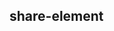 ## share-element

<!-- UTSCOMJSON.share-element.description -->

<!-- UTSCOMJSON.share-element.compatibility -->

<!-- UTSCOMJSON.share-element.attribute -->

<!-- UTSCOMJSON.share-element.event -->

<!-- UTSCOMJSON.share-element.component_type -->

<!-- UTSCOMJSON.share-element.children -->

<!-- UTSCOMJSON.share-element.example -->

<!-- UTSCOMJSON.share-element.reference -->

